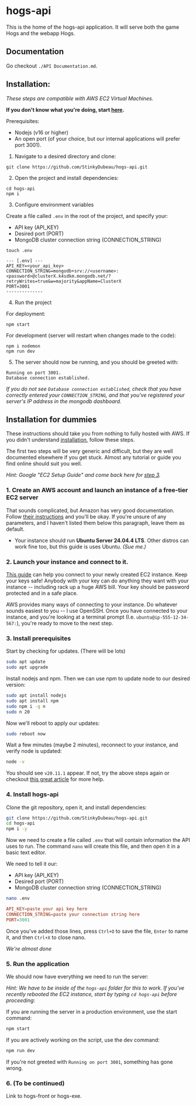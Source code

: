 # hogs-api
This is the home of the hogs-api application. It will serve both the game Hogs and the webapp Hogs.

## Documentation
Go checkout `./API Documentation.md`.

## Installation:
*These steps are compatible with AWS EC2 Virtual Machines.*

**If you don't know what you're doing, start [here](#installation-for-dummies).**


Prerequisites:
- Nodejs (v16 or higher)
- An open port (of your choice, but our internal applications will prefer port 3001).

1. Navigate to a desired directory and clone:

```
git clone https://github.com/StinkyDubeau/hogs-api.git
```

2. Open the project and install dependencies:

```
cd hogs-api
npm i
```

3. Configure environment variables

Create a file called `.env` in the root of the project, and specify your:
- API key (API_KEY)
- Desired port (PORT)
- MongoDB cluster connection string (CONNECTION_STRING)

```
touch .env
```
```
--- [.env] ---
API_KEY=<your_api_key>
CONNECTION_STRING=mongodb+srv://<username>:<password>@clusterX.k4sdkm.mongodb.net/?retryWrites=true&w=majority&appName=ClusterX
PORT=3001
--------------
```

4. Run the project

For deployment:

```
npm start
```

For development (server will restart when changes made to the code):

```
npm i nodemon
npm run dev
```

5. The server should now be running, and you should be greeted with:

```
Running on port 3001.
Database connection established.
```

*If you do not see `Database connection established`, check that you have correctly entered your `CONNECTION_STRING`, and that you've registered your server's IP address in the mongodb dashboard.*

## Installation for dummies

These instructions should take you from nothing to fully hosted with AWS. If you didn't understand [installation](#installation), follow these steps.

The first two steps will be very generic and difficult, but they are well documented elsewhere if you get stuck. Almost any tutorial or guide you find online should suit you well.

*Hint: Google "EC2 Setup Guide" and come back here for [step 3](#3-download-the-hogs-api-project).*

### 1. Create an AWS account and launch an instance of a free-tier EC2 server

That sounds complicated, but Amazon has very good documentation. Follow [their instructions](https://docs.aws.amazon.com/AWSEC2/latest/UserGuide/get-set-up-for-amazon-ec2.html) and you'll be okay. If you're unsure of any parameters, and I haven't listed them below this paragraph, leave them as default.

- Your instance should run **Ubuntu Server 24.04.4 LTS**. Other distros can work fine too, but this guide is uses Ubuntu. *(Sue me.)*

### 2. Launch your instance and connect to it.

[This guide](https://docs.aws.amazon.com/AWSEC2/latest/UserGuide/EC2_GetStarted.html) can help you connect to your newly created EC2 instance. Keep your keys safe! Anybody with your key can do anything they want with your instance -- including rack up a huge AWS bill. Your key should be password protected and in a safe place.

AWS provides many ways of connecting to your instance. Do whatever sounds easiest to you -- I use OpenSSH. Once you have connected to your instance, and you're looking at a terminal prompt (I.e. `ubuntu@ip-555-12-34-567:`), you're ready to move to the next step.

### 3. Install prerequisites

Start by checking for updates. (There will be lots)
```bash
sudo apt update
sudo apt upgrade
```

Install nodejs and npm. Then we can use npm to update node to our desired version:

```bash
sudo apt install nodejs
sudo apt install npm
sudo npm i -g n
sudo n 20
```

Now we'll reboot to apply our updates:

```bash
sudo reboot now
```

Wait a few minutes (maybe 2 minutes), reconnect to your instance, and verify node is updated:

```bash
node -v
```

You should see `v20.11.1` appear. If not, try the above steps again or checkout [this great article](https://www.freecodecamp.org/news/how-to-update-node-and-npm-to-the-latest-version/) for more help.

### 4. Install hogs-api

Clone the git repository, open it, and install dependencies:

```bash
git clone https://github.com/StinkyDubeau/hogs-api.git
cd hogs-api
npm i -y
```

Now we need to create a file called `.env` that will contain information the API uses to run. The command `nano` will create this file, and then open it in a basic text editor.

We need to tell it our:
- API key (API_KEY)
- Desired port (PORT)
- MongoDB cluster connection string (CONNECTION_STRING)

```bash
nano .env
```

```conf
API_KEY=paste your api key here
CONNECTION_STRING=paste your connection string here
PORT=3001
```

Once you've added those lines, press `Ctrl+O` to save the file, `Enter` to name it, and then `Ctrl+X` to close nano.

*We're almost done*

### 5. Run the application

We should now have everything we need to run the server:

*Hint: We have to be inside of the `hogs-api` folder for this to work. If you've recently rebooted the EC2 instance, start by typing `cd hogs-api` before proceeding*:

If you are running the server in a production environment, use the start command:

```bash
npm start
```

If you are actively working on the script, use the dev command:

```bash
npm run dev
```

If you're not greeted with `Running on port 3001`, something has gone wrong. 

### 6. (To be continued)

Link to hogs-front or hogs-exe.
